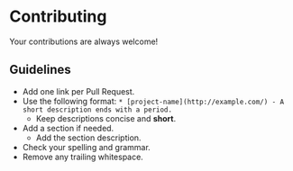 # Contributing

Your contributions are always welcome!

## Guidelines

* Add one link per Pull Request.
* Use the following format: `* [project-name](http://example.com/) - A short description ends with a period.`
    * Keep descriptions concise and **short**.
* Add a section if needed.
    * Add the section description.
* Check your spelling and grammar.
* Remove any trailing whitespace.
